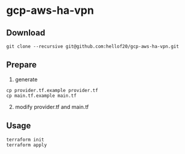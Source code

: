 # gcp-aws-ha-vpn

## Download
```
git clone --recursive git@github.com:hellof20/gcp-aws-ha-vpn.git
```

## Prepare
1. generate
```
cp provider.tf.example provider.tf
cp main.tf.example main.tf
```
2. modify provider.tf and main.tf
## Usage
```
terraform init
terraform apply
```
